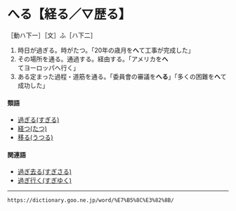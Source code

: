 # へる【経る／▽歴る】

［動ハ下一］［文］ふ［ハ下二］
1. 時日が過ぎる。時がたつ。「20年の歳月を**へ**て工事が完成した」
2. その場所を通る。通過する。経由する。「アメリカを**へ**てヨーロッパへ行く」
3. ある定まった過程・道筋を通る。「委員會の審議を**へる**」「多くの困難を**へ**て成功した」
    

#### 類語

-   [過ぎる(すぎる)](すぎる（過ぎる）)
-   [経つ(たつ)](たつ（経つ）)
-   [移る(うつる)](うつる（移る／遷る）)

#### 関連語

-   [過ぎ去る(すぎさる)](https://dictionary.goo.ne.jp/word/%E9%81%8E%E5%8E%BB%E3%82%8B/#jn-117609)
-   [過ぎ行く(すぎゆく)](https://dictionary.goo.ne.jp/word/%E9%81%8E%E8%A1%8C%E3%81%8F/#jn-117752)

---
`https://dictionary.goo.ne.jp/word/%E7%B5%8C%E3%82%8B/`